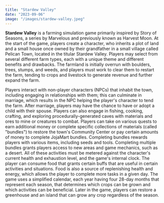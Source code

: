 ```yaml
---
title: "Stardew Valley"
date: "2023-09-06"
image: "/images/stardew-valley.jpeg"
---
```


__Stardew Valley__ is a farming simulation game primarily inspired by Story of Seasons, a series by Marvelous and previously known as Harvest Moon. At the start of the game, players create a character, who inherits a plot of land and a small house once owned by their grandfather in a small village called Pelican Town, located in the titular Stardew Valley. Players may select from several different farm types, each with a unique theme and different benefits and drawbacks. The farmland is initially overrun with boulders, trees, stumps, and weeds, and players must work to clear them to restart the farm, tending to crops and livestock to generate revenue and further expand the farm.

Players interact with non-player characters (NPCs) that inhabit the town, including engaging in relationships with them; this can culminate in marriage, which results in the NPC helping the player's character to tend the farm. After marriage, players may have the chance to have or adopt a child with their spouse. Players can also engage in fishing, cooking, crafting, and exploring procedurally-generated caves with materials and ores to mine or creatures to combat. Players can take on various quests to earn additional money or complete specific collections of materials (called "bundles") to restore the town's Community Center or pay certain amounts of money to complete JojaMart bundles. Completing bundles rewards players with various items, including seeds and tools. Completing multiple bundles grants players access to new areas and game mechanics, such as a desert. All of these activities must be metered against the character's current health and exhaustion level, and the game's internal clock. The player can consume food that grants certain buffs that are useful in certain activities and situations. Food is also a source of replenishing health and energy, which allows the player to complete more tasks in a given day. The game uses a simplified calendar, each year having four 28-day months that represent each season, that determines which crops can be grown and which activities can be beneficial. Later in the game, players can restore a greenhouse and an island that can grow any crop regardless of the season.